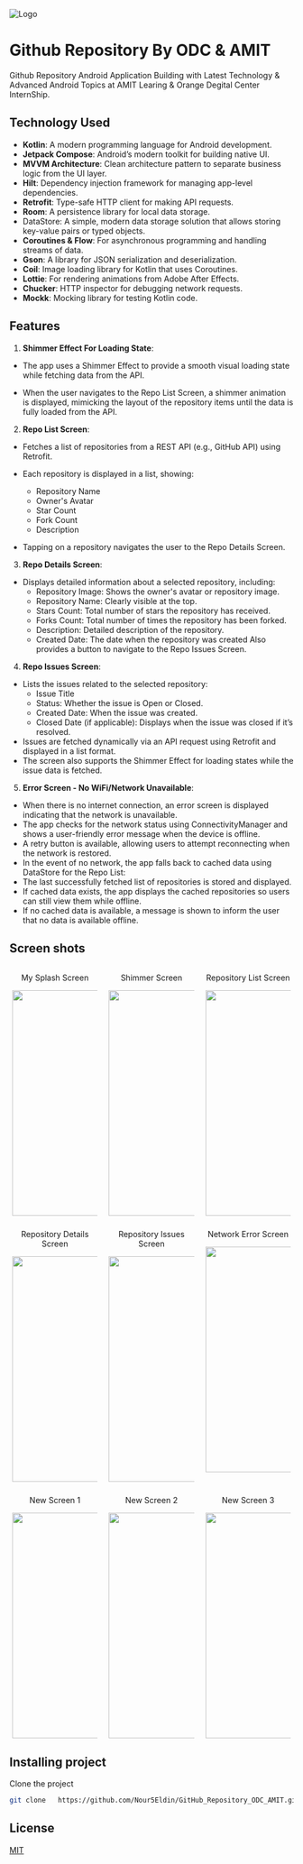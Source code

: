 
![Logo](https://github.com/user-attachments/assets/570d5e02-1844-4a34-8977-46dbac9bb242)
# Github Repository By ODC & AMIT
Github Repository Android Application Building with Latest Technology & Advanced Android Topics at AMIT Learing & Orange Degital Center InternShip.




##  Technology Used

- **Kotlin**: A modern programming language for Android development.
- **Jetpack Compose**: Android’s modern toolkit for building native UI.
- **MVVM Architecture**: Clean architecture pattern to separate business logic from the UI layer.
- **Hilt**: Dependency injection framework for managing app-level dependencies.
- **Retrofit**: Type-safe HTTP client for making API requests.
- **Room**: A persistence library for local data storage.
- DataStore: A simple, modern data storage solution that allows storing key-value pairs or typed objects.
- **Coroutines & Flow**: For asynchronous programming and handling streams of data.
- **Gson**: A library for JSON serialization and deserialization.
- **Coil**: Image loading library for Kotlin that uses Coroutines.
- **Lottie**: For rendering animations from Adobe After Effects.
- **Chucker**: HTTP inspector for debugging network requests.
- **Mockk**: Mocking library for testing Kotlin code.





## Features 
1. **Shimmer Effect For Loading State**:
- The app uses a Shimmer Effect to provide a smooth visual loading state while fetching data from the API.

- When the user navigates to the Repo List Screen, a shimmer animation is displayed, mimicking the layout of the repository items until the data is fully loaded from the API.

2. **Repo List Screen**:
- Fetches a list of repositories from a REST API (e.g., GitHub API) using  Retrofit.
- Each repository is displayed in a list, showing: 
     - Repository Name
     - Owner's Avatar
     - Star Count
     - Fork Count
     - Description

- Tapping on a repository navigates the user to the Repo Details Screen.

3. **Repo Details Screen**:
- Displays detailed information about a selected repository, including:
   - Repository Image: Shows the owner's avatar or repository image.
   - Repository Name: Clearly visible at the top.
   - Stars Count: Total number of stars the repository has received.
   - Forks Count: Total number of times the repository has been forked.
   - Description: Detailed description of the repository.
   - Created Date: The date when the repository was created Also provides a button to navigate to the Repo Issues Screen.

4. **Repo Issues Screen**:
- Lists the issues related to the selected repository:
    - Issue Title
    - Status: Whether the issue is Open or Closed.
    - Created Date: When the issue was created.
    - Closed Date (if applicable): Displays when the issue was closed if it’s resolved.
- Issues are fetched dynamically via an API request using Retrofit and displayed in a list format.
- The screen also supports the Shimmer Effect for loading states while the issue data is fetched.


5. **Error Screen - No WiFi/Network Unavailable**:
- When there is no internet connection, an error screen is displayed indicating that the network is unavailable.
- The app checks for the network status using ConnectivityManager and shows a user-friendly error message when the device is offline.
- A retry button is available, allowing users to attempt reconnecting when the network is restored.
- In the event of no network, the app falls back to cached data using DataStore for the Repo List:
- The last successfully fetched list of repositories is stored and displayed.
- If cached data exists, the app displays the cached repositories so users can still view them while offline.
- If no cached data is available, a message is shown to inform the user that no data is available offline.

  
## Screen shots

<div style="display: flex; flex-wrap: wrap; justify-content: space-around; gap: 10px;">
  <!-- Row 1 -->
  <div style="text-align: center; width: 30%;">
    <p>My Splash Screen</p>
    <img src="https://github.com/user-attachments/assets/feb13655-ab7f-4bdc-9d4e-3abf22601f44" width="300" height="400" />
  </div>

  <div style="text-align: center; width: 30%;">
    <p>Shimmer Screen</p>
    <img src="https://github.com/user-attachments/assets/5cb00164-ee8e-462e-9c10-8db7d024d5da" width="300" height="400" />
  </div>

  <div style="text-align: center; width: 30%;">
    <p>Repository List Screen</p>
    <img src="https://github.com/user-attachments/assets/606a9431-7af1-4a7d-96fe-fb37b013be17" width="300" height="400" />
  </div>

  <!-- Row 2 -->
  <div style="text-align: center; width: 30%;">
    <p>Repository Details Screen</p>
    <img src="https://github.com/user-attachments/assets/95909c76-5c7f-42d3-80dd-b5fc143bef64" width="300" height="400" />
  </div>

  <div style="text-align: center; width: 30%;">
    <p>Repository Issues Screen</p>
    <img src="https://github.com/user-attachments/assets/57812351-8b7f-4ec6-b716-18dfbf8414bf" width="300" height="400" />
  </div>

  <div style="text-align: center; width: 30%;">
    <p>Network Error Screen</p>
    <img src="https://github.com/user-attachments/assets/c652fcab-5b1b-48f6-a552-74f324525c41" width="300" height="400" />
  </div>

  <!-- Row 3 -->
  <div style="text-align: center; width: 30%;">
    <p>New Screen 1</p>
    <img src="https://example.com/new-image-1.jpg" width="300" height="400" />
  </div>

  <div style="text-align: center; width: 30%;">
    <p>New Screen 2</p>
    <img src="https://example.com/new-image-2.jpg" width="300" height="400" />
  </div>

  <div style="text-align: center; width: 30%;">
    <p>New Screen 3</p>
    <img src="https://example.com/new-image-3.jpg" width="300" height="400" />
  </div>
</div>



## Installing  project

Clone the project

```bash
git clone   https://github.com/Nour5Eldin/GitHub_Repository_ODC_AMIT.git
```


## License

[MIT](https://img.shields.io/badge/Mit-Licence-mintgreen)


